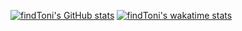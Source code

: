 [![findToni's GitHub stats](https://github-readme-stats.vercel.app/api?username=findtoni&show_icons=true&theme=radical&count_private=true)](#)
[![findToni's wakatime stats](https://github-readme-stats.vercel.app/api/wakatime?username=findtoni)](#)

<!--
**findtoni/findtoni** is a ✨ _special_ ✨ repository because its `README.md` (this file) appears on your GitHub profile.

Here are some ideas to get you started:

- 🔭 I’m currently working on ...
- 🌱 I’m currently learning ...
- 👯 I’m looking to collaborate on ...
- 🤔 I’m looking for help with ...
- 💬 Ask me about ...
- 📫 How to reach me: ...
- 😄 Pronouns: ...
- ⚡ Fun fact: ...
-->
